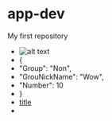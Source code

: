 # app-dev
  My first repository
+ ![alt text](image.jpg)
+ {
+ "Group": "Non",
+ "GrouNickName": "Wow",
+ "Number": 10
+ }
+ [title](https://www.youtube.com/shorts/ou_2wM2gPok)
+ [^1]: This is me.
